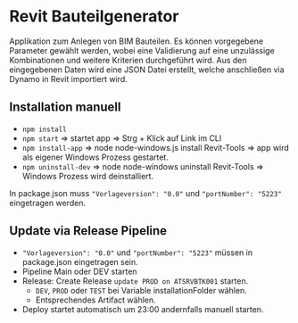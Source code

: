 # Revit Bauteilgenerator
Applikation zum Anlegen von BIM Bauteilen. Es können vorgegebene Parameter gewählt werden, wobei eine Validierung auf eine unzulässige Kombinationen und weitere Kriterien durchgeführt wird. Aus den eingegebenen Daten wird eine JSON Datei erstellt, welche anschließen via Dynamo in Revit importiert wird.

## Installation manuell
* `npm install`
* `npm start` => startet app => Strg + Klick auf Link im CLI
* `npm install-app` => node node-windows.js install Revit-Tools => app wird als eigener Windows Prozess gestartet.
* `npm uninstall-dev` => node node-windows uninstall Revit-Tools => Windows Prozess wird deinstalliert.

In package.json muss `"Vorlageversion": "0.0"` und `"portNumber": "5223"` eingetragen werden.

## Update via Release Pipeline
* `"Vorlageversion": "0.0"` und `"portNumber": "5223"` müssen in package.json eingetragen sein. 
* Pipeline Main oder DEV starten
* Release: Create Release `update PROD on ATSRVBTK001` starten. 
    * `DEV`, `PROD` oder `TEST` bei Variable installationFolder wählen. 
    * Entsprechendes Artifact wählen.
* Deploy startet automatisch um 23:00 andernfalls manuell starten.